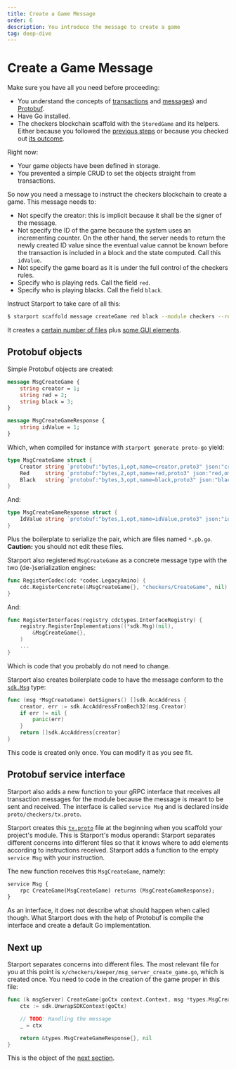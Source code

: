 ```yaml
---
title: Create a Game Message
order: 6
description: You introduce the message to create a game
tag: deep-dive
---
```


# Create a Game Message

<HighlightBox type="synopsis">

Make sure you have all you need before proceeding:

* You understand the concepts of [transactions](../main-concepts/transactions.md) and [messages](../main-concepts/messages.md)) and [Protobuf](../main-concepts/protobuf.md).
* Have Go installed.
* The checkers blockchain scaffold with the `StoredGame` and its helpers. Either because you followed the [previous steps](./stored-game.md) or because you checked out [its outcome](https://github.com/cosmos/b9-checkers-academy-draft/tree/full-game-object).

</HighlightBox>

Right now:

* Your game objects have been defined in storage.
* You prevented a simple CRUD to set the objects straight from transactions.

So now you need a message to instruct the checkers blockchain to create a game. This message needs to:

* Not specify the creator: this is implicit because it shall be the signer of the message.
* Not specify the ID of the game because the system uses an incrementing counter. On the other hand, the server needs to return the newly created ID value since the eventual value cannot be known before the transaction is included in a block and the state computed. Call this `idValue`.
* Not specify the game board as it is under the full control of the checkers rules.
* Specify who is playing reds. Call the field `red`.
* Specify who is playing blacks. Call the field `black`.

Instruct Starport to take care of all this:

```sh
$ starport scaffold message createGame red black --module checkers --response idValue
```

It creates a [certain number of files](https://github.com/cosmos/b9-checkers-academy-draft/commit/e78cba34926ba0adee23febb1ce44774e2c466b3) plus [some GUI elements](https://github.com/cosmos/b9-checkers-academy-draft/commit/dcf9f4724570146c8e0ad339aafb469d27dca0b9).

## Protobuf objects

Simple Protobuf objects are created:

```protobuf [https://github.com/cosmos/b9-checkers-academy-draft/blob/b3cf9ea4c554158e950bcfe58803e53eefc31090/proto/checkers/tx.proto#L15-L23]
message MsgCreateGame {
    string creator = 1;
    string red = 2;
    string black = 3;
}

message MsgCreateGameResponse {
    string idValue = 1;
}
```

Which, when compiled for instance with `starport generate proto-go` yield:

```go [https://github.com/cosmos/b9-checkers-academy-draft/blob/b3cf9ea4c554158e950bcfe58803e53eefc31090/x/checkers/types/tx.pb.go#L31-L35]
type MsgCreateGame struct {
    Creator string `protobuf:"bytes,1,opt,name=creator,proto3" json:"creator,omitempty"`
    Red     string `protobuf:"bytes,2,opt,name=red,proto3" json:"red,omitempty"`
    Black   string `protobuf:"bytes,3,opt,name=black,proto3" json:"black,omitempty"`
}
```

And:

```go [https://github.com/cosmos/b9-checkers-academy-draft/blob/b3cf9ea4c554158e950bcfe58803e53eefc31090/x/checkers/types/tx.pb.go#L91-L93]
type MsgCreateGameResponse struct {
    IdValue string `protobuf:"bytes,1,opt,name=idValue,proto3" json:"idValue,omitempty"`
}
```

Plus the boilerplate to serialize the pair, which are files named `*.pb.go`. **Caution:** you should not edit these files.

Starport also registered `MsgCreateGame` as a concrete message type with the two (de-)serialization engines:

```go [https://github.com/cosmos/b9-checkers-academy-draft/blob/e78cba34926ba0adee23febb1ce44774e2c466b3/x/checkers/types/codec.go#L14]
func RegisterCodec(cdc *codec.LegacyAmino) {
    cdc.RegisterConcrete(&MsgCreateGame{}, "checkers/CreateGame", nil)
}
```

And:

```go [https://github.com/cosmos/b9-checkers-academy-draft/blob/e78cba34926ba0adee23febb1ce44774e2c466b3/x/checkers/types/codec.go#L20-L22]
func RegisterInterfaces(registry cdctypes.InterfaceRegistry) {
    registry.RegisterImplementations((*sdk.Msg)(nil),
        &MsgCreateGame{},
    )
    ...
}
```

Which is code that you probably do not need to change.

Starport also creates boilerplate code to have the message conform to the [`sdk.Msg`](https://github.com/cosmos/cosmos-sdk/blob/9fd866e3820b3510010ae172b682d71594cd8c14/types/tx_msg.go#L11-L33) type:

```go [https://github.com/cosmos/b9-checkers-academy-draft/blob/e78cba34926ba0adee23febb1ce44774e2c466b3/x/checkers/types/message_create_game.go#L26-L32]
func (msg *MsgCreateGame) GetSigners() []sdk.AccAddress {
    creator, err := sdk.AccAddressFromBech32(msg.Creator)
    if err != nil {
        panic(err)
    }
    return []sdk.AccAddress{creator}
}
```

This code is created only once. You can modify it as you see fit.

## Protobuf service interface

Starport also adds a new function to your gRPC interface that receives all transaction messages for the module because the message is meant to be sent and received. The interface is called `service Msg` and is declared inside `proto/checkers/tx.proto`.

Starport creates this [`tx.proto`](https://github.com/cosmos/b9-checkers-academy-draft/blob/41ac3c6ef4b2deb996e54f18f597b24fafbf02e1/proto/checkers/tx.proto) file at the beginning when you scaffold your project's module. This is Starport's modus operandi: Starport separates different concerns into different files so that it knows where to add elements according to instructions received. Starport adds a function to the empty `service Msg` with your instruction.

The new function receives this `MsgCreateGame`, namely:

```protobuf [https://github.com/cosmos/b9-checkers-academy-draft/blob/b3cf9ea4c554158e950bcfe58803e53eefc31090/proto/checkers/tx.proto#L11]
service Msg {
    rpc CreateGame(MsgCreateGame) returns (MsgCreateGameResponse);
}
```

As an interface, it does not describe what should happen when called though. What Starport does with the help of Protobuf is compile the interface and create a default Go implementation.

## Next up

Starport separates concerns into different files. The most relevant file for you at this point is `x/checkers/keeper/msg_server_create_game.go`, which is created once. You need to code in the creation of the game proper in this file:

```go [https://github.com/cosmos/b9-checkers-academy-draft/blob/e78cba34926ba0adee23febb1ce44774e2c466b3/x/checkers/keeper/msg_server_create_game.go#L10-L17]
func (k msgServer) CreateGame(goCtx context.Context, msg *types.MsgCreateGame) (*types.MsgCreateGameResponse, error) {
    ctx := sdk.UnwrapSDKContext(goCtx)

    // TODO: Handling the message
    _ = ctx

    return &types.MsgCreateGameResponse{}, nil
}
```
This is the object of the [next section](./create-handling.md).

<!-- Add GUI Elements -->
